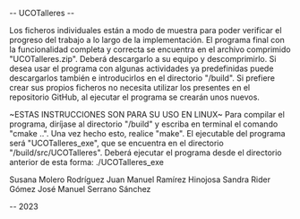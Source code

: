-- UCOTalleres --

Los ficheros individuales están a modo de muestra para poder verificar el progreso del trabajo a lo largo de la implementación.
El programa final con la funcionalidad completa y correcta se encuentra en el archivo comprimido "UCOTalleres.zip". Deberá descargarlo a su equipo y descomprimirlo.
Si desea usar el programa con algunas actividades ya predefinidas puede descargarlos también e introducirlos en el directorio "/build".
Si prefiere crear sus propios ficheros no necesita utilizar los presentes en el repositorio GitHub, al ejecutar el programa se crearán unos nuevos.

~ESTAS INSTRUCCIONES SON PARA SU USO EN LINUX~
Para compilar el programa, diríjase al directorio "/build" y escriba en terminal el comando "cmake ..".
Una vez hecho esto, realice "make".
El ejecutable del programa será "UCOTalleres_exe", que se encuentra en el directorio "/build/src/UCOTalleres".
Deberá ejecutar el programa desde el directorio anterior de esta forma: ./UCOTalleres_exe

Susana Molero Rodríguez
Juan Manuel Ramírez Hinojosa
Sandra Rider Gómez
José Manuel Serrano Sánchez

-- 2023